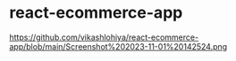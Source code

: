 # react-ecommerce-app


https://github.com/vikashlohiya/react-ecommerce-app/blob/main/Screenshot%202023-11-01%20142524.png
